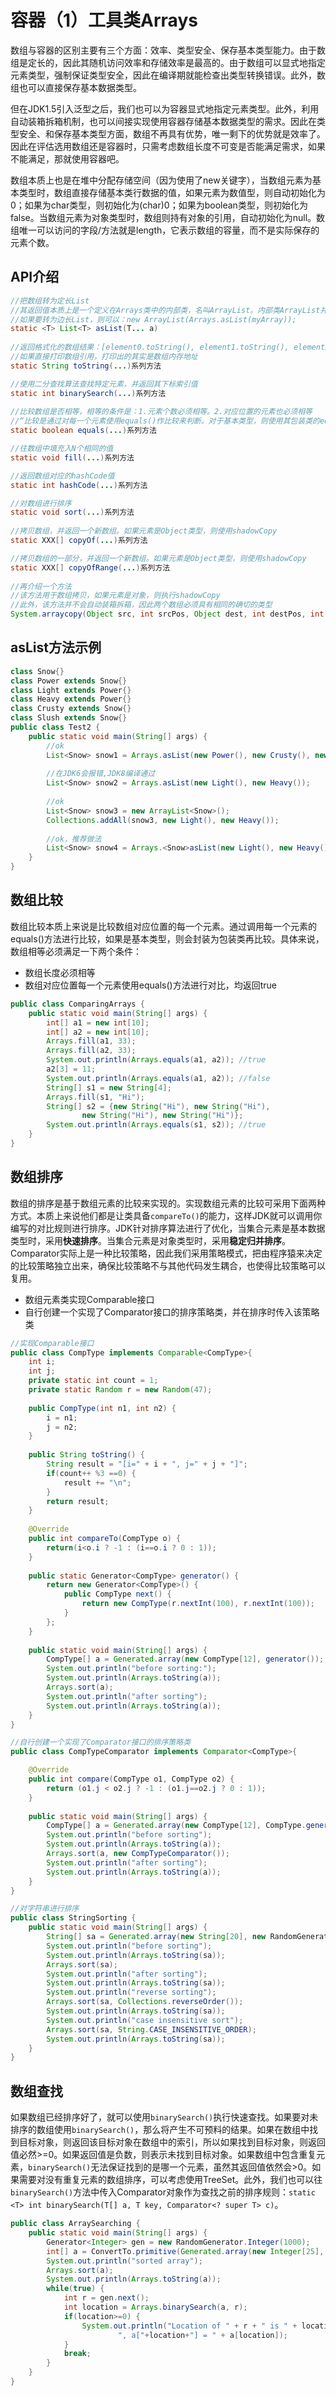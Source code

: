 # 容器（1）工具类Arrays

数组与容器的区别主要有三个方面：效率、类型安全、保存基本类型能力。由于数组是定长的，因此其随机访问效率和存储效率是最高的。由于数组可以显式地指定元素类型，强制保证类型安全，因此在编译期就能检查出类型转换错误。此外，数组也可以直接保存基本数据类型。

但在JDK1.5引入泛型之后，我们也可以为容器显式地指定元素类型。此外，利用自动装箱拆箱机制，也可以间接实现使用容器存储基本数据类型的需求。因此在类型安全、和保存基本类型方面，数组不再具有优势，唯一剩下的优势就是效率了。因此在评估选用数组还是容器时，只需考虑数组长度不可变是否能满足需求，如果不能满足，那就使用容器吧。

数组本质上也是在堆中分配存储空间（因为使用了new关键字），当数组元素为基本类型时，数组直接存储基本类行数据的值，如果元素为数值型，则自动初始化为0；如果为char类型，则初始化为(char)0；如果为boolean类型，则初始化为false。当数组元素为对象类型时，数组则持有对象的引用，自动初始化为null。数组唯一可以访问的字段/方法就是length，它表示数组的容量，而不是实际保存的元素个数。

## API介绍

```java
//把数组转为定长List
//其返回值本质上是一个定义在Arrays类中的内部类，名叫ArrayList。内部类ArrayList并没有提供add和remove方法，因此你无法新增、删除它的元素（保持定长）
//如果要转为边长List，则可以：new ArrayList(Arrays.asList(myArray));
static <T> List<T> asList(T... a)
  
//返回格式化的数组结果：[element0.toString(), element1.toString(), element2.toString()...]
//如果直接打印数组引用，打印出的其实是数组内存地址
static String toString(...)系列方法

//使用二分查找算法查找特定元素，并返回其下标索引值
static int binarySearch(...)系列方法
  
//比较数组是否相等，相等的条件是：1.元素个数必须相等。2.对应位置的元素也必须相等
//“比较是通过对每一个元素使用equals()作比较来判断。对于基本类型，则使用其包装类的equals方法
static boolean equals(...)系列方法

//往数组中填充入N个相同的值
static void fill(...)系列方法

//返回数组对应的hashCode值
static int hashCode(...)系列方法

//对数组进行排序
static void sort(...)系列方法
  
//拷贝数组，并返回一个新数组。如果元素是Object类型，则使用shadowCopy
static XXX[] copyOf(...)系列方法

//拷贝数组的一部分，并返回一个新数组。如果元素是Object类型，则使用shadowCopy
static XXX[] copyOfRange(...)系列方法
  
//再介绍一个方法
//该方法用于数组拷贝，如果元素是对象，则执行shadowCopy
//此外，该方法并不会自动装箱拆箱，因此两个数组必须具有相同的确切的类型
System.arraycopy(Object src, int srcPos, Object dest, int destPos, int length)
```

## asList方法示例

````java
class Snow{}
class Power extends Snow{}
class Light extends Power{}
class Heavy extends Power{}
class Crusty extends Snow{}
class Slush extends Snow{}
public class Test2 {
	public static void main(String[] args) {
		//ok
		List<Snow> snow1 = Arrays.asList(new Power(), new Crusty(), new Slush());
		
		//在JDK6会报错,JDK8编译通过
		List<Snow> snow2 = Arrays.asList(new Light(), new Heavy()); 
		
		//ok
		List<Snow> snow3 = new ArrayList<Snow>();
		Collections.addAll(snow3, new Light(), new Heavy());
		
		//ok，推荐做法
		List<Snow> snow4 = Arrays.<Snow>asList(new Light(), new Heavy());
	}
}
````



## 数组比较

数组比较本质上来说是比较数组对应位置的每一个元素。通过调用每一个元素的equals()方法进行比较，如果是基本类型，则会封装为包装类再比较。具体来说，数组相等必须满足一下两个条件：

* 数组长度必须相等
* 数组对应位置每一个元素使用equals()方法进行对比，均返回true

```java
public class ComparingArrays {
	public static void main(String[] args) {
		int[] a1 = new int[10];
		int[] a2 = new int[10];
		Arrays.fill(a1, 33);
		Arrays.fill(a2, 33);
		System.out.println(Arrays.equals(a1, a2)); //true
		a2[3] = 11;
		System.out.println(Arrays.equals(a1, a2)); //false
		String[] s1 = new String[4];
		Arrays.fill(s1, "Hi");
		String[] s2 = {new String("Hi"), new String("Hi"), 
				new String("Hi"), new String("Hi")};
		System.out.println(Arrays.equals(s1, s2)); //true
	}
}

```

## 数组排序

数组的排序是基于数组元素的比较来实现的。实现数组元素的比较可采用下面两种方式。本质上来说他们都是让类具备`compareTo()`的能力，这样JDK就可以调用你编写的对比规则进行排序。JDK针对排序算法进行了优化，当集合元素是基本数据类型时，采用**快速排序**。当集合元素是对象类型时，采用**稳定归并排序**。Comparator实际上是一种比较策略，因此我们采用策略模式，把由程序猿来决定的比较策略独立出来，确保比较策略不与其他代码发生耦合，也使得比较策略可以复用。

* 数组元素类实现Comparable接口
* 自行创建一个实现了Comparator接口的排序策略类，并在排序时传入该策略类

```java
//实现Comparable接口
public class CompType implements Comparable<CompType>{
	int i;
	int j;
	private static int count = 1;
	private static Random r = new Random(47);
	
	public CompType(int n1, int n2) {
		i = n1;
		j = n2;
	}
	
	public String toString() {
		String result = "[i=" + i + ", j=" + j + "]";
		if(count++ %3 ==0) {
			result += "\n";
		}
		return result;
	}
	
	@Override
	public int compareTo(CompType o) {
		return(i<o.i ? -1 : (i==o.i ? 0 : 1));
	}
	
	public static Generator<CompType> generator() {
		return new Generator<CompType>() {
			public CompType next() {
				return new CompType(r.nextInt(100), r.nextInt(100));
			}
		};
	}
	
	public static void main(String[] args) {
		CompType[] a = Generated.array(new CompType[12], generator());
		System.out.println("before sorting:");
		System.out.println(Arrays.toString(a));
		Arrays.sort(a);
		System.out.println("after sorting");
		System.out.println(Arrays.toString(a));
	}
}
```

```java
//自行创建一个实现了Comparator接口的排序策略类
public class CompTypeComparator implements Comparator<CompType>{

	@Override
	public int compare(CompType o1, CompType o2) {
		return (o1.j < o2.j ? -1 : (o1.j==o2.j ? 0 : 1));
	}
	
	public static void main(String[] args) {
		CompType[] a = Generated.array(new CompType[12], CompType.generator());
		System.out.println("before sorting");
		System.out.println(Arrays.toString(a));
		Arrays.sort(a, new CompTypeComparator());
		System.out.println("after sorting");
		System.out.println(Arrays.toString(a));
	}
}

```

```java
//对字符串进行排序
public class StringSorting {
	public static void main(String[] args) {
		String[] sa = Generated.array(new String[20], new RandomGenerator.String(5));
		System.out.println("before sorting");
		System.out.println(Arrays.toString(sa));
		Arrays.sort(sa);
		System.out.println("after sorting");
		System.out.println(Arrays.toString(sa));
		System.out.println("reverse sorting");
		Arrays.sort(sa, Collections.reverseOrder());
		System.out.println(Arrays.toString(sa));
		System.out.println("case insensitive sort");
		Arrays.sort(sa, String.CASE_INSENSITIVE_ORDER);
		System.out.println(Arrays.toString(sa));
	}
}
```

## 数组查找

如果数组已经排序好了，就可以使用`binarySearch()`执行快速查找。如果要对未排序的数组使用`binarySearch()`，那么将产生不可预料的结果。如果在数组中找到目标对象，则返回该目标对象在数组中的索引，所以如果找到目标对象，则返回值必然>=0。如果返回值是负数，则表示未找到目标对象。如果数组中包含重复元素，`binarySearch()`无法保证找到的是哪一个元素，虽然其返回值依然会>0。如果需要对没有重复元素的数组排序，可以考虑使用TreeSet。此外，我们也可以往`binarySearch()`方法中传入Comparator对象作为查找之前的排序规则：`static <T> int binarySearch(T[] a, T key, Comparator<? super T> c)`。

```java
public class ArraySearching {
	public static void main(String[] args) {
		Generator<Integer> gen = new RandomGenerator.Integer(1000);
		int[] a = ConvertTo.primitive(Generated.array(new Integer[25], gen));
		System.out.println("sorted array");
		Arrays.sort(a);
		System.out.println(Arrays.toString(a));
		while(true) {
			int r = gen.next();
			int location = Arrays.binarySearch(a, r);
			if(location>=0) {
				System.out.println("Location of " + r + " is " + location + 
						", a["+location+"] = " + a[location]);
			}
			break;
		}
	}
}
```

